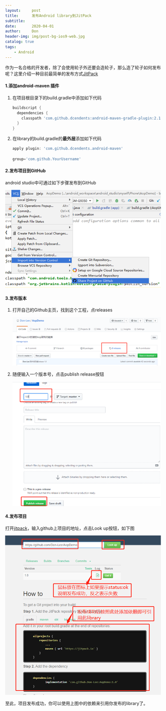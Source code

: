 ```yaml
---
layout:     post
title:      发布Android library到JitPack
subtitle:   
date:       2020-04-01
author:     Don
header-img: img/post-bg-ios9-web.jpg
catalog: true
tags:
    - Android
---
```

作为一名合格的开发者，除了会使用轮子外还要会造轮子，那么造了轮子如何发布呢？这里介绍一种目前最简单的发布方式[JitPack](https://jitpack.io/)

#### 1.添加android-maven 插件

1. 在项目根目录下的build.gradle中添加如下代码

   ```groovy
   buildscript { 
     dependencies {
       classpath 'com.github.dcendents:android-maven-gradle-plugin:2.1' // Add this line
     }
   }
   ```

2. 在library的build.gradle的**最外层**添加如下代码

   ```groovy
   apply plugin: 'com.github.dcendents.android-maven'  
   
   group='com.github.YourUsername'
   ```

#### 2.发布项目到GitHub

android studio中可通过如下步骤发布到GitHub

![android_library1.png](/img/article/android_library1.png)

#### 3.发布版本

1. 打开自己的Github主页，找到这个工程，点releases

   ![android library2 .png](/img/article/android_library2.png)

2. 随便输入一个版本号，点击publish release按钮

   ![android_library3.png](/img/article/android_library3.png)



#### 4.发布项目

打开[jitpack](https://jitpack.io/)，输入github上项目的地址，点击Look up按钮，如下图

![android_library4.png](/img/article/android_library4.png)



至此，项目发布成功，你可以使用上图中的依赖来引用你发布的library了。